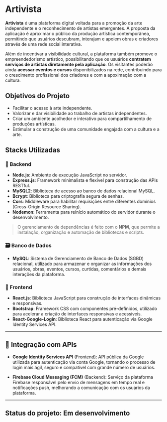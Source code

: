 # Artivista

**Artivista** é uma plataforma digital voltada para a promoção da arte independente e o reconhecimento de artistas emergentes. A proposta da aplicação é aproximar o público da produção artística contemporânea, permitindo que usuários descubram, interajam e apoiem obras e criadores através de uma rede social interativa.

Além de incentivar a visibilidade cultural, a plataforma também promove o empreendedorismo artístico, possibilitando que os usuários **contratem serviços de artistas diretamente pela aplicação**. Os visitantes poderão ainda **acessar eventos e cursos** disponibilizados na rede, contribuindo para o crescimento profissional dos criadores e com a apoximação com a cultura.


## Objetivos do Projeto

- Facilitar o acesso à arte independente.
- Valorizar e dar visibilidade ao trabalho de artistas independentes.
- Criar um ambiente acolhedor e interativo para compartilhamento de produções artísticas.
- Estimular a construção de uma comunidade engajada com a cultura e a arte.

## Stacks Utilizadas

### 🧩 Backend

- **Node.js**: Ambiente de execução JavaScript no servidor.
- **Express.js**: Framework minimalista e flexível para construção das APIs RESTful.
- **MySQL2**: Biblioteca de acesso ao banco de dados relacional MySQL.
- **Bcrypt**: Biblioteca para criptografia segura de senhas.
- **Cors**: Middleware para habilitar requisições entre diferentes domínios (Cross-Origin Resource Sharing).
- **Nodemon**: Ferramenta para reinício automático do servidor durante o desenvolvimento.

> O gerenciamento de dependências é feito com o **NPM**, que permite a instalação, organização e automação de bibliotecas e scripts.

### 🗃️ Banco de Dados

- **MySQL**: Sistema de Gerenciamento de Banco de Dados (SGBD) relacional, utilizado para armazenar e organizar as informações dos usuários, obras, eventos, cursos, curtidas, comentários e demais interações da plataforma.

### 🎨 Frontend

- **React.js**: Biblioteca JavaScript para construção de interfaces dinâmicas e responsivas.
- **Bootstrap**: Framework CSS com componentes pré-definidos, utilizado para acelerar a criação de interfaces responsivas e acessíveis.
- **React-Google-Login**: Biblioteca React para autenticação via Google Identity Services API.

---

## 🔗 Integração com APIs

- **Google Identity Services API** (Frontend): API pública da Google utilizada para autenticação via conta Google, tornando o processo de login mais ágil, seguro e compatível com grande número de usuários.

- **Firebase Cloud Messaging (FCM)** (Backend): Serviço da plataforma Firebase responsável pelo envio de mensagens em tempo real e notificações push, melhorando a comunicação com os usuários da plataforma.

---
## Status do projeto: Em desenvolvimento
